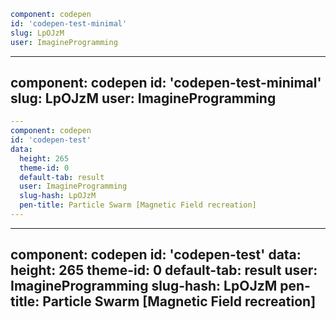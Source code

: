 
``` yaml
component: codepen
id: 'codepen-test-minimal'
slug: LpOJzM
user: ImagineProgramming
```

---
component: codepen
id: 'codepen-test-minimal'
slug: LpOJzM
user: ImagineProgramming
---

~~~ yaml
---
component: codepen
id: 'codepen-test'
data:
  height: 265 
  theme-id: 0
  default-tab: result
  user: ImagineProgramming
  slug-hash: LpOJzM
  pen-title: Particle Swarm [Magnetic Field recreation]
---  
~~~

---
component: codepen
id: 'codepen-test'
data:
  height: 265 
  theme-id: 0
  default-tab: result
  user: ImagineProgramming
  slug-hash: LpOJzM
  pen-title: Particle Swarm [Magnetic Field recreation]
---